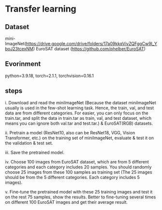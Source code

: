 # Transfer learning
## Dataset
mini-ImageNet(https://drive.google.com/drive/folders/17a09kkqVivZQFggCw9I_YboJ23tcexNM)
EuroSAT dataset (https://github.com/phelber/EuroSAT)

## Evorinment 
python=3.9.18, torch=2.1.1, torchvision=0.16.1

## steps
i. Download and read the miniImageNet (Because the dataset miniImageNet usually is used in the few-shot learning task. Hence, the train, val, and test data are from different categories. For easier, you can only focus on the train.tar, and split the data in train.tar as train, val, and test dataset, which means you can ignore both val.tar and test.tar.) & EuroSAT(RGB) datasets.     

ii. Pretrain a model (ResNet10, also can be ResNet18, VGG, Vision Transformer, etc.) on the training set of miniImageNet, evaluate & test it on the validation & test set.     

iii. Save the pretrained model.     

iv. Choose 100 images from EuroSAT dataset, which are from 5 different categories and each category includes 20 samples. You should randomly choose 25 images from these 100 samples as training set (The 25 images should be from the 5 different categories. Each category includes 5 images).      

v. Fine-tune the pretrained model with these 25 training images and test it on the rest 75 samples, show the results. Better to fine-tuning several times on different 100 EuroSAT images and get their average result.         

